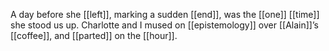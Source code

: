 A day before she [[left]], marking a sudden [[end]], was the [[one]] [[time]] she stood us up. Charlotte and I mused on [[epistemology]] over [[Alain]]’s [[coffee]], and [[parted]] on the [[hour]].